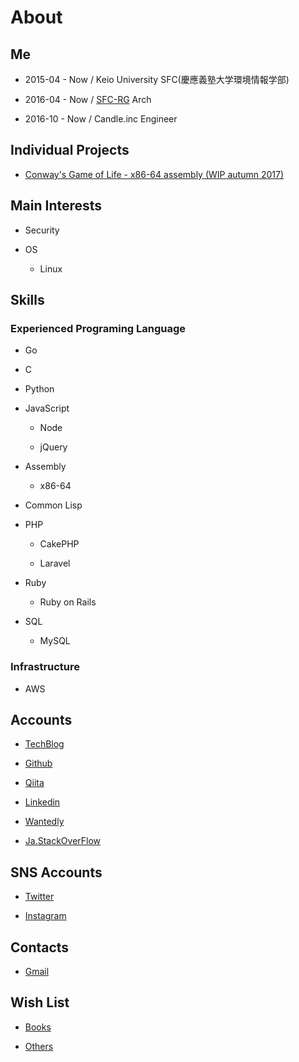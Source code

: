 
<!-- Global site tag (gtag.js) - Google Analytics -->
<script async src="https://www.googletagmanager.com/gtag/js?id=UA-105143295-2"></script>
<script>
  window.dataLayer = window.dataLayer || [];
  function gtag(){dataLayer.push(arguments);}
  gtag('js', new Date());

  gtag('config', 'UA-105143295-2');
</script>

# About

## Me

- 2015-04 - Now / Keio University SFC(慶應義塾大学環境情報学部)

- 2016-04 - Now / [SFC-RG](https://rg.sfc.keio.ac.jp/) Arch

- 2016-10 - Now / Candle.inc Engineer

## Individual Projects

- [Conway's Game of Life - x86-64 assembly (WIP autumn 2017)](https://github.com/dooooooooinggggg/lifegame)

## Main Interests

- Security

- OS

    - Linux

## Skills

### Experienced Programing Language

- Go

- C

- Python

- JavaScript

    - Node

    - jQuery

- Assembly

    - x86-64

- Common Lisp

- PHP

    - CakePHP

    - Laravel

- Ruby

    - Ruby on Rails

- SQL

    - MySQL

### Infrastructure

- AWS


## Accounts

- [TechBlog](http://www.ishikawa.tech/)

- [Github](https://github.com/dooooooooinggggg)

- [Qiita](https://qiita.com/dooooooooinggggg)

- [Linkedin](https://www.linkedin.com/in/tatsunori-ishikawa/)

- [Wantedly](https://www.wantedly.com/users/18456082)

- [Ja.StackOverFlow](https://ja.stackoverflow.com/users/28070/dooooooooinggggg)

## SNS Accounts

- [Twitter](https://twitter.com/ggggniooooooood)

- [Instagram](https://www.instagram.com/dooooooooinggggg/)

## Contacts

- [Gmail](<mailto:dooooooooinggggg2@gmail.com>)

## Wish List

- [Books](http://amzn.asia/i1DrNK3)

- [Others](http://amzn.asia/41EHsAP)
